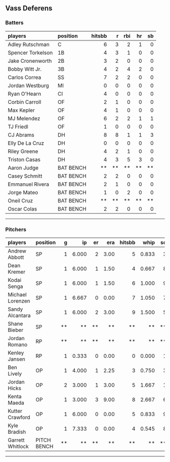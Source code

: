 ## Vass Deferens

### Batters

 
|players           |position  | hitsbb|  r| rbi| hr| sb| 
|:-----------------|:---------|------:|--:|---:|--:|--:| 
|Adley Rutschman   |C         |      6|  3|   2|  1|  0| 
|Spencer Torkelson |1B        |      4|  3|   1|  0|  0| 
|Jake Cronenworth  |2B        |      3|  2|   0|  0|  0| 
|Bobby Witt Jr.    |3B        |      4|  2|   4|  2|  0| 
|Carlos Correa     |SS        |      7|  2|   2|  0|  0| 
|Jordan Westburg   |MI        |      0|  0|   0|  0|  0| 
|Ryan O'Hearn      |CI        |      4|  0|   0|  0|  0| 
|Corbin Carroll    |OF        |      2|  1|   0|  0|  0| 
|Max Kepler        |OF        |      4|  1|   0|  0|  0| 
|MJ Melendez       |OF        |      6|  2|   2|  1|  1| 
|TJ Friedl         |OF        |      1|  0|   0|  0|  0| 
|CJ Abrams         |DH        |      8|  8|   1|  1|  3| 
|Elly De La Cruz   |DH        |      0|  0|   0|  0|  0| 
|Riley Greene      |DH        |      4|  2|   1|  0|  0| 
|Triston Casas     |DH        |      4|  3|   5|  3|  0| 
|Aaron Judge       |BAT BENCH |     **| **|  **| **| **| 
|Casey Schmitt     |BAT BENCH |      2|  2|   0|  0|  0| 
|Emmanuel Rivera   |BAT BENCH |      2|  1|   0|  0|  0| 
|Jorge Mateo       |BAT BENCH |      1|  0|   2|  0|  0| 
|Oneil Cruz        |BAT BENCH |     **| **|  **| **| **| 
|Oscar Colas       |BAT BENCH |      2|  2|   0|  0|  0| 


* * *

### Pitchers

 
|players          |position    |  g|    ip| er|  era| hitsbb|  whip| so|  w| sv| 
|:----------------|:-----------|--:|-----:|--:|----:|------:|-----:|--:|--:|--:| 
|Andrew Abbott    |SP          |  1| 6.000|  2| 3.00|      5| 0.833|  3|  0|  0| 
|Dean Kremer      |SP          |  1| 6.000|  1| 1.50|      4| 0.667|  8|  1|  0| 
|Kodai Senga      |SP          |  1| 6.000|  1| 1.50|      6| 1.000|  9|  0|  0| 
|Michael Lorenzen |SP          |  1| 6.667|  0| 0.00|      7| 1.050|  7|  1|  0| 
|Sandy Alcantara  |SP          |  1| 6.000|  2| 3.00|      9| 1.500|  5|  0|  0| 
|Shane Bieber     |SP          | **|    **| **|   **|     **|    **| **| **| **| 
|Jordan Romano    |RP          | **|    **| **|   **|     **|    **| **| **| **| 
|Kenley Jansen    |RP          |  1| 0.333|  0| 0.00|      0| 0.000|  1|  0|  1| 
|Ben Lively       |OP          |  1| 4.000|  1| 2.25|      3| 0.750|  3|  0|  0| 
|Jordan Hicks     |OP          |  2| 3.000|  1| 3.00|      5| 1.667|  1|  0|  1| 
|Kenta Maeda      |OP          |  1| 3.000|  3| 9.00|      8| 2.667|  6|  0|  0| 
|Kutter Crawford  |OP          |  1| 6.000|  0| 0.00|      5| 0.833|  9|  1|  0| 
|Kyle Bradish     |OP          |  1| 7.333|  0| 0.00|      4| 0.545|  8|  1|  0| 
|Garrett Whitlock |PITCH BENCH | **|    **| **|   **|     **|    **| **| **| **| 


* * *


